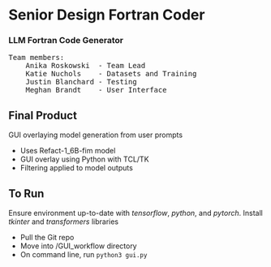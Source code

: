 # Senior Design Fortran Coder
### LLM Fortran Code Generator

<pre>
Team members:
    Anika Roskowski  - Team Lead
    Katie Nuchols    - Datasets and Training
    Justin Blanchard - Testing
    Meghan Brandt    - User Interface
</pre>


## Final Product
GUI overlaying model generation from user prompts

- Uses Refact-1_6B-fim model
- GUI overlay using Python with TCL/TK
- Filtering applied to model outputs

## To Run
Ensure environment up-to-date with *tensorflow*, *python*, and *pytorch*. Install *tkinter* and *transformers* libraries
- Pull the Git repo
- Move into /GUI_workflow directory
- On command line, run `python3 gui.py`